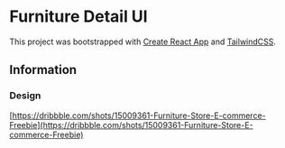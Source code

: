 # Furniture Detail UI

This project was bootstrapped with [Create React App](https://github.com/facebook/create-react-app) and [TailwindCSS](https://tailwindcss.com).

## Information

### Design

[https://dribbble.com/shots/15009361-Furniture-Store-E-commerce-Freebie](https://dribbble.com/shots/15009361-Furniture-Store-E-commerce-Freebie)
